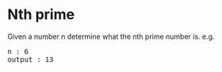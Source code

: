 # Nth prime

Given a number n determine what the nth prime number is.
e.g.

<pre>
n : 6
output : 13
</pre>